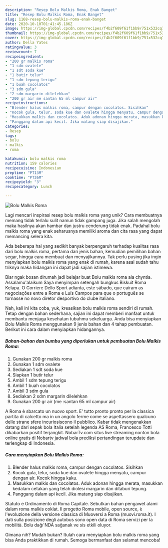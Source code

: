 ```yaml
---
description: "Resep Bolu Malkis Roma, Enak Banget"
title: "Resep Bolu Malkis Roma, Enak Banget"
slug: 1168-resep-bolu-malkis-roma-enak-banget
date: 2020-10-10T01:41:45.186Z
image: https://img-global.cpcdn.com/recipes/f4b2f609f61f1bb9/751x532cq70/bolu-malkis-roma-foto-resep-utama.jpg
thumbnail: https://img-global.cpcdn.com/recipes/f4b2f609f61f1bb9/751x532cq70/bolu-malkis-roma-foto-resep-utama.jpg
cover: https://img-global.cpcdn.com/recipes/f4b2f609f61f1bb9/751x532cq70/bolu-malkis-roma-foto-resep-utama.jpg
author: Della Yates
ratingvalue: 3
reviewcount: 7
recipeingredient:
- "200 gr malkis roma"
- "1 sdm ovalete"
- "1 sdt soda kue"
- "1 butir telur"
- "1 sdm tepung terigu"
- "1 buah cocolatos"
- "3 sdm gula"
- "2 sdm margarin dilelehkan"
- "200 gr air me santan 65 ml campur air"
recipeinstructions:
- "Blender halus malkis roma, campur dengan cocolatos. Sisihkan"
- "Kocok gula, telur, soda kue dan ovalete hingga menyatu, campur dengan air. Kocok hingga kaku."
- "Masukkan malkis dan cocolatos. Aduk adonan hingga merata, masukkan kedalam cetakan yang telah diolesi margarin dan ditaburi tepung."
- "Panggang dalam api kecil. Jika matang siap disajikan."
categories:
- Resep
tags:
- bolu
- malkis
- roma

katakunci: bolu malkis roma 
nutrition: 159 calories
recipecuisine: Indonesian
preptime: "PT13M"
cooktime: "PT36M"
recipeyield: "3"
recipecategory: Lunch

---
```



![Bolu Malkis Roma](https://img-global.cpcdn.com/recipes/f4b2f609f61f1bb9/751x532cq70/bolu-malkis-roma-foto-resep-utama.jpg)

Lagi mencari inspirasi resep bolu malkis roma yang unik? Cara membuatnya memang tidak terlalu sulit namun tidak gampang juga. Jika salah mengolah maka hasilnya akan hambar dan justru cenderung tidak enak. Padahal bolu malkis roma yang enak seharusnya memiliki aroma dan cita rasa yang dapat memancing selera kita.

Ada beberapa hal yang sedikit banyak berpengaruh terhadap kualitas rasa dari bolu malkis roma, pertama dari jenis bahan, kemudian pemilihan bahan segar, hingga cara membuat dan menyajikannya. Tak perlu pusing jika ingin menyiapkan bolu malkis roma yang enak di rumah, karena asal sudah tahu triknya maka hidangan ini dapat jadi sajian istimewa.

Biar ngak bosan dirumah jadi belajar buat Bolu malkis roma ala chyntia. Assalamu&#39;alaikum Saya menyimpan setengah bungkus Biskuit Roma Kelapa. O Corriere Dello Sport adianta, este sábado, que caíram as negociações entre a Roma e Luís Campos para que o português se tornasse no novo diretor desportivo do clube italiano.


Nah, kali ini kita coba, yuk, kreasikan bolu malkis roma sendiri di rumah. Tetap dengan bahan sederhana, sajian ini dapat memberi manfaat untuk membantu menjaga kesehatan tubuhmu sekeluarga. Anda bisa menyiapkan Bolu Malkis Roma menggunakan 9 jenis bahan dan 4 tahap pembuatan. Berikut ini cara dalam menyiapkan hidangannya.

<!--inarticleads1-->

##### Bahan-bahan dan bumbu yang diperlukan untuk pembuatan Bolu Malkis Roma:

1. Gunakan 200 gr malkis roma
1. Gunakan 1 sdm ovalete
1. Sediakan 1 sdt soda kue
1. Siapkan 1 butir telur
1. Ambil 1 sdm tepung terigu
1. Ambil 1 buah cocolatos
1. Ambil 3 sdm gula
1. Sediakan 2 sdm margarin dilelehkan
1. Gunakan 200 gr air (me :santan 65 ml campur air)


A Roma è sbarcato un nuovo sport. E&#39; tutto pronto pronto per la classica partita di calcetto ma in un angolo ferme come se aspettassero qualcuno delle strane sfere incuriosiscono il pubblico. Kabar tidak mengenakkan datang dari sepak bola Italia setelah legenda AS Roma, Francesco Totti dikabarkan positif terjangkit. NobarTv.com situs live streaming nonton bola online gratis di Nobartv jadwal bola prediksi pertandingan terupdate dan terlengkap di Indonesia. 

<!--inarticleads2-->

##### Cara menyiapkan Bolu Malkis Roma:

1. Blender halus malkis roma, campur dengan cocolatos. Sisihkan
1. Kocok gula, telur, soda kue dan ovalete hingga menyatu, campur dengan air. Kocok hingga kaku.
1. Masukkan malkis dan cocolatos. Aduk adonan hingga merata, masukkan kedalam cetakan yang telah diolesi margarin dan ditaburi tepung.
1. Panggang dalam api kecil. Jika matang siap disajikan.


Statuto e Ordinamento di Roma Capitale. Sebutkan bahan pengawet alami dalam roma malkis coklat. Il progetto Roma mobile, open source, è l&#39;evoluzione della versione classica di Muoversi a Roma (muovi.roma.it). I dati sulla posizione degli autobus sono open data di Roma servizi per la mobilità. Bolu dağı&#39;NDA sağanak ve sis etkili oluyor. 

Gimana nih? Mudah bukan? Itulah cara menyiapkan bolu malkis roma yang bisa Anda praktikkan di rumah. Semoga bermanfaat dan selamat mencoba!
